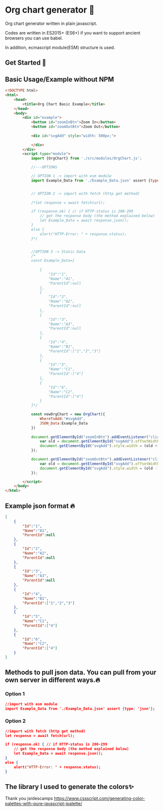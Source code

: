 
# Org chart generator 📝  
Org chart generator written in plain javascript.

Codes are written in ES2015+ (ES6+) if you want to support ancient browsers you can use babel.

In addition, ecmascript module(ESM) structure is used.

## Get Started 🚀
## Basic Usage/Example without NPM
~~~html  
<!DOCTYPE html>
<html>
    <head>
        <title>Org Chart Basic Example</title>
    </head>
    <body>
        <div id="example">
            <button id="zoomInBtn">Zoom In</button>
            <button id="zoomOutBtn">Zoom Out</button>
            
            <div id="svgAdd" style="width: 500px;">
                
            </div>
        </div>
        <script type="module">
            import {OrgChart} from './src/modules/OrgChart.js';

            //---OPTIONS

            // OPTION 1 -> import with esm module
            import Example_Data from './Example_Data.json' assert {type: 'json'};


            // OPTION 2 -> import with fetch (http get method)
            
            /*let response = await fetch(url);

            if (response.ok) { // if HTTP-status is 200-299
                // get the response body (the method explained below)
                let Example_Data = await response.json();
            } 
            else {
                alert("HTTP-Error: " + response.status);
            }*/


            //OPTION 3 -> Static Data
            /*
            const Example_Data=[
            
                {
                    "Id":"1",
                    "Name":"A1",
                    "ParentId":null
                },
                {
                    "Id":"2",
                    "Name":"A2",
                    "ParentId":null
                },
                {
                    "Id":"3",
                    "Name":"A3",
                    "ParentId":null
                },
                {
                    "Id":"4",
                    "Name":"B1",
                    "ParentId":["1","2","3"]
                },
                {
                    "Id":"5",
                    "Name":"C1",
                    "ParentId":["4"]
                }, 
                {
                    "Id":"6",
                    "Name":"C2",
                    "ParentId":["4"]
                }
            ]*/

            const newOrgChart = new OrgChart({
                WhereToAdd:"#svgAdd",
                JSON_Data:Example_Data
            })
        
            document.getElementById("zoomInBtn").addEventListener("click", function() {
                var old = document.getElementById("svgAdd").offsetWidth;
                document.getElementById("svgAdd").style.width = (old +100)+"px";
            });

            document.getElementById("zoomOutBtn").addEventListener("click", function() {              
                var old = document.getElementById("svgAdd").offsetWidth;
                document.getElementById("svgAdd").style.width = (old -100)+"px";
            });

        </script>
    </body>
</html>
~~~  

## Example json format 🔥  
~~~json 
[
    {
        "Id":"1",
        "Name":"A1",
        "ParentId":null
    },
    {
        "Id":"2",
        "Name":"A2",
        "ParentId":null
    },
    {
        "Id":"3",
        "Name":"A3",
        "ParentId":null
    },
    {
        "Id":"4",
        "Name":"B1",
        "ParentId":["1","2","3"]
    },
    {
        "Id":"5",
        "Name":"C1",
        "ParentId":["4"]
    }, 
    {
        "Id":"6",
        "Name":"C2",
        "ParentId":["4"]
    }
]
~~~  

## Methods to pull json data. You can pull from your own server in different ways.🔥  

### Option 1 
~~~json 
//import with esm module
import Example_Data from './Example_Data.json' assert {type: 'json'};
~~~  
### Option 2 
~~~json 
//import with fetch (http get method)      
let response = await fetch(url);

if (response.ok) { // if HTTP-status is 200-299
    // get the response body (the method explained below)
    let Example_Data = await response.json();
} 
else {
    alert("HTTP-Error: " + response.status);
}
~~~  


    
## The library I used to generate the colors✨  
Thank you jsrdescamps
https://www.cssscript.com/generating-color-palettes-with-pure-javascript-jpalette/


 
